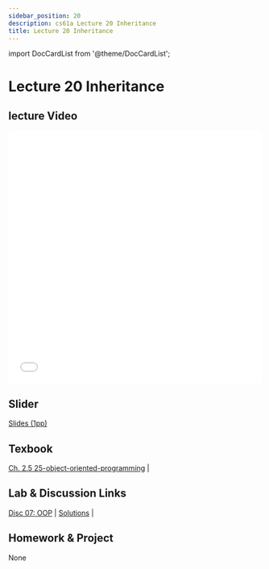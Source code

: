```yaml
---
sidebar_position: 20
description: cs61a Lecture 20 Inheritance
title: Lecture 20 Inheritance
---
```


import DocCardList from '@theme/DocCardList';


# Lecture 20 Inheritance
## lecture Video

<iframe src="//player.bilibili.com/player.html?aid=277746636&bvid=BV17c411f78k&cid=1311465503&p=1&high_quality=1&danmaku=0" scrolling="no" border="0" frameborder="no" framespacing="0" allowfullscreen="true" allowfullscreen="allowfullscreen" width="100%" height="500" scrolling="no" frameborder="0" sandbox="allow-top-navigation allow-same-origin allow-forms allow-scripts"> </iframe>

## Slider
[Slides (1pp)](/resource/cs61a/20-Inheritance_1pp.pdf)
## Texbook
[Ch. 2.5 25-object-oriented-programming](https://www.composingprograms.com/pages/25-object-oriented-programming.html) | 

## Lab & Discussion Links
[Disc 07: OOP](../dis/disc07.md) | [Solutions](../dis/sol-disc07.md) | 

## Homework & Project
None


<DocCardList />

